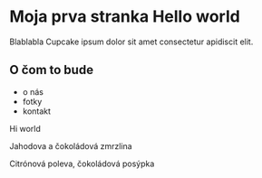# Moja prva stranka Hello world
Blablabla Cupcake ipsum dolor sit amet consectetur apidiscit elit. 

## O čom to bude
- o nás
- fotky
- kontakt

Hi world

Jahodova a čokoládová zmrzlina

Citrónová poleva, čokoládová posýpka
